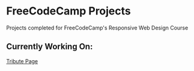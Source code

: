 # FreeCodeCamp Projects
 Projects completed for FreeCodeCamp's Responsive Web Design Course
 
 ## Currently Working On:
 [Tribute Page](https://shegeeks.github.io/FreeCodeCamp-Projects/Tribute%20Page/index.html)
